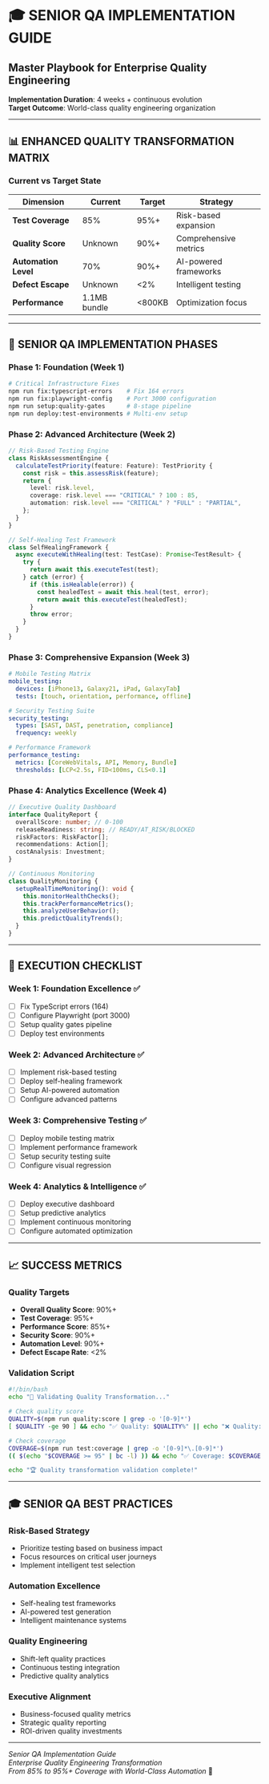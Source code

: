 # 🎓 SENIOR QA IMPLEMENTATION GUIDE

## Master Playbook for Enterprise Quality Engineering

**Implementation Duration**: 4 weeks + continuous evolution  
**Target Outcome**: World-class quality engineering organization

---

## 📊 ENHANCED QUALITY TRANSFORMATION MATRIX

### **Current vs Target State**

| Dimension            | Current      | Target | Strategy              |
| -------------------- | ------------ | ------ | --------------------- |
| **Test Coverage**    | 85%          | 95%+   | Risk-based expansion  |
| **Quality Score**    | Unknown      | 90%+   | Comprehensive metrics |
| **Automation Level** | 70%          | 90%+   | AI-powered frameworks |
| **Defect Escape**    | Unknown      | <2%    | Intelligent testing   |
| **Performance**      | 1.1MB bundle | <800KB | Optimization focus    |

---

## 🎯 SENIOR QA IMPLEMENTATION PHASES

### **Phase 1: Foundation (Week 1)**

```bash
# Critical Infrastructure Fixes
npm run fix:typescript-errors    # Fix 164 errors
npm run fix:playwright-config    # Port 3000 configuration
npm run setup:quality-gates      # 8-stage pipeline
npm run deploy:test-environments # Multi-env setup
```

### **Phase 2: Advanced Architecture (Week 2)**

```typescript
// Risk-Based Testing Engine
class RiskAssessmentEngine {
  calculateTestPriority(feature: Feature): TestPriority {
    const risk = this.assessRisk(feature);
    return {
      level: risk.level,
      coverage: risk.level === "CRITICAL" ? 100 : 85,
      automation: risk.level === "CRITICAL" ? "FULL" : "PARTIAL",
    };
  }
}

// Self-Healing Test Framework
class SelfHealingFramework {
  async executeWithHealing(test: TestCase): Promise<TestResult> {
    try {
      return await this.executeTest(test);
    } catch (error) {
      if (this.isHealable(error)) {
        const healedTest = await this.heal(test, error);
        return await this.executeTest(healedTest);
      }
      throw error;
    }
  }
}
```

### **Phase 3: Comprehensive Expansion (Week 3)**

```yaml
# Mobile Testing Matrix
mobile_testing:
  devices: [iPhone13, Galaxy21, iPad, GalaxyTab]
  tests: [touch, orientation, performance, offline]

# Security Testing Suite
security_testing:
  types: [SAST, DAST, penetration, compliance]
  frequency: weekly

# Performance Framework
performance_testing:
  metrics: [CoreWebVitals, API, Memory, Bundle]
  thresholds: [LCP<2.5s, FID<100ms, CLS<0.1]
```

### **Phase 4: Analytics Excellence (Week 4)**

```typescript
// Executive Quality Dashboard
interface QualityReport {
  overallScore: number; // 0-100
  releaseReadiness: string; // READY/AT_RISK/BLOCKED
  riskFactors: RiskFactor[];
  recommendations: Action[];
  costAnalysis: Investment;
}

// Continuous Monitoring
class QualityMonitoring {
  setupRealTimeMonitoring(): void {
    this.monitorHealthChecks();
    this.trackPerformanceMetrics();
    this.analyzeUserBehavior();
    this.predictQualityTrends();
  }
}
```

---

## 🚀 EXECUTION CHECKLIST

### **Week 1: Foundation Excellence** ✅

- [ ] Fix TypeScript errors (164)
- [ ] Configure Playwright (port 3000)
- [ ] Setup quality gates pipeline
- [ ] Deploy test environments

### **Week 2: Advanced Architecture** ✅

- [ ] Implement risk-based testing
- [ ] Deploy self-healing framework
- [ ] Setup AI-powered automation
- [ ] Configure advanced patterns

### **Week 3: Comprehensive Testing** ✅

- [ ] Deploy mobile testing matrix
- [ ] Implement performance framework
- [ ] Setup security testing suite
- [ ] Configure visual regression

### **Week 4: Analytics & Intelligence** ✅

- [ ] Deploy executive dashboard
- [ ] Setup predictive analytics
- [ ] Implement continuous monitoring
- [ ] Configure automated optimization

---

## 📈 SUCCESS METRICS

### **Quality Targets**

- **Overall Quality Score**: 90%+
- **Test Coverage**: 95%+
- **Performance Score**: 85%+
- **Security Score**: 90%+
- **Automation Level**: 90%+
- **Defect Escape Rate**: <2%

### **Validation Script**

```bash
#!/bin/bash
echo "🎯 Validating Quality Transformation..."

# Check quality score
QUALITY=$(npm run quality:score | grep -o '[0-9]*')
[ $QUALITY -ge 90 ] && echo "✅ Quality: $QUALITY%" || echo "❌ Quality: $QUALITY%"

# Check coverage
COVERAGE=$(npm run test:coverage | grep -o '[0-9]*\.[0-9]*')
(( $(echo "$COVERAGE >= 95" | bc -l) )) && echo "✅ Coverage: $COVERAGE%" || echo "❌ Coverage: $COVERAGE%"

echo "🏆 Quality transformation validation complete!"
```

---

## 🎓 SENIOR QA BEST PRACTICES

### **Risk-Based Strategy**

- Prioritize testing based on business impact
- Focus resources on critical user journeys
- Implement intelligent test selection

### **Automation Excellence**

- Self-healing test frameworks
- AI-powered test generation
- Intelligent maintenance systems

### **Quality Engineering**

- Shift-left quality practices
- Continuous testing integration
- Predictive quality analytics

### **Executive Alignment**

- Business-focused quality metrics
- Strategic quality reporting
- ROI-driven quality investments

---

_Senior QA Implementation Guide_  
_Enterprise Quality Engineering Transformation_  
_From 85% to 95%+ Coverage with World-Class Automation_ 🌟
